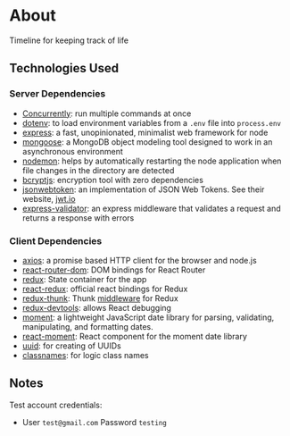 # About
Timeline for keeping track of life

## Technologies Used

### Server Dependencies
- [Concurrently](https://www.npmjs.com/package/concurrently): run multiple commands at once
- [dotenv](https://www.npmjs.com/package/dotenv): to load environment variables from a `.env` file into `process.env`
- [express](https://www.npmjs.com/package/express): a fast, unopinionated, minimalist web framework for node
- [mongoose](https://www.npmjs.com/package/mongoose): a MongoDB object modeling tool designed to work in an asynchronous environment
- [nodemon](https://www.npmjs.com/package/nodemon): helps by automatically restarting the node application when file changes in the directory are detected
- [bcryptjs](https://www.npmjs.com/package/bcryptjs): encryption tool with zero dependencies
- [jsonwebtoken](https://www.npmjs.com/package/jsonwebtoken): an implementation of JSON Web Tokens. See their website, [jwt.io](https://jwt.io/)
- [express-validator](https://www.npmjs.com/package/express-validation): an express middleware that validates a request and returns a response with errors

### Client Dependencies
- [axios](https://www.npmjs.com/package/axios): a promise based HTTP client for the browser and node.js
- [react-router-dom](https://www.npmjs.com/package/react-router-dom): DOM bindings for React Router
- [redux](https://www.npmjs.com/package/redux): State container for the app
- [react-redux](): official react bindings for Redux
- [redux-thunk](): Thunk [middleware](https://redux.js.org/advanced/middleware) for Redux
- [redux-devtools](https://www.npmjs.com/package/react-devtools): allows React debugging 
- [moment](https://www.npmjs.com/package/moment): a lightweight JavaScript date library for parsing, validating, manipulating, and formatting dates. 
- [react-moment](https://www.npmjs.com/package/react-moment): React component for the moment date library
- [uuid](https://www.npmjs.com/package/uuid): for creating of UUIDs
- [classnames](https://www.npmjs.com/package/classnames): for logic class names

## Notes

Test account credentials:
- User `test@gmail.com` Password `testing`
